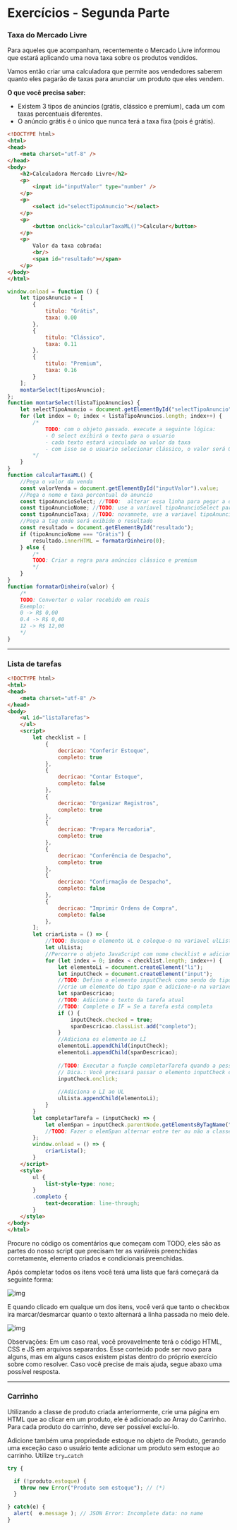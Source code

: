 # Exercícios - Segunda Parte

### Taxa do Mercado Livre

Para aqueles que acompanham, recentemente o Mercado Livre informou que estará aplicando uma nova taxa sobre os produtos vendidos.

Vamos então criar uma calculadora que permite aos vendedores saberem quanto eles pagarão de taxas para anunciar um produto que eles vendem.

**O que você precisa saber:**

- Existem 3 tipos de anúncios (grátis, clássico e premium), cada um com taxas percentuais diferentes.
- O anúncio grátis é o único que nunca terá a taxa fixa (pois é grátis).



```html
<!DOCTYPE html>
<html>
<head>
    <meta charset="utf-8" />
</head>
<body>
    <h2>Calculadora Mercado Livre</h2>
    <p>
        <input id="inputValor" type="number" />
    </p>
    <p>
        <select id="selectTipoAnuncio"></select>
    </p>
    <p>
        <button onclick="calcularTaxaML()">Calcular</button>
    </p>
    <p>
        Valor da taxa cobrada:
        <br/>
        <span id="resultado"></span>
    </p>
</body>
</html>
```



```js
window.onload = function () {
    let tiposAnuncio = [
        {
            titulo: "Grátis",
            taxa: 0.00
        },
        {
            titulo: "Clássico",
            taxa: 0.11
        },
        {
            titulo: "Premium",
            taxa: 0.16
        }
    ];
    montarSelect(tiposAnuncio);
};
function montarSelect(listaTipoAnuncios) {
    let selectTipoAnuncio = document.getElementById("selectTipoAnuncio");
    for (let index = 0; index < listaTipoAnuncios.length; index++) {
        /*
            TODO: com o objeto passado. execute a seguinte lógica:
            - O select exibirá o texto para o usuario
            - cada texto estará vinculado ao valor da taxa
            - com isso se o usuario selecionar clássico, o valor será 0.11
        */
    }
}
function calcularTaxaML() {
    //Pega o valor da venda
    const valorVenda = document.getElementById("inputValor").value;
    //Pega o nome e taxa percentual do anuncio
    const tipoAnuncioSelect; //TODO:  alterar essa linha para pegar a opção de tipo de anuncio selecionada
    const tipoAnuncioNome; //TODO: use a variavel tipoAnuncioSelect para pega a palavra selecionada (grátis, etc..)
    const tipoAnuncioTaxa; //TODO: novamnete, use a variavel tipoAnuncioSelect, mas pegue a taxa (0 , 0.11, etc..)
    //Pega a tag onde será exibido o resultado
    const resultado = document.getElementById("resultado");
    if (tipoAnuncioNome === "Grátis") {
        resultado.innerHTML = formatarDinheiro(0);
    } else {
        /*
        TODO: Criar a regra para anúncios clássico e premium
        */
    }
}
function formatarDinheiro(valor) {
    /*
    TODO: Converter o valor recebido em reais
    Exemplo: 
    0 -> R$ 0,00
    0.4 -> R$ 0,40
    12 -> R$ 12,00
    */
}
```

---

### Lista de tarefas

```html
<!DOCTYPE html>
<html>
<head>
    <meta charset="utf-8" />
</head>
<body>
    <ul id="listaTarefas">
    </ul>
    <script>
        let checklist = [
            {
                decricao: "Conferir Estoque",
                completo: true
            },
            {
                decricao: "Contar Estoque",
                completo: false
            },
            {
                decricao: "Organizar Registros",
                completo: true
            },
            {
                decricao: "Prepara Mercadoria",
                completo: true
            },
            {
                decricao: "Conferência de Despacho",
                completo: true
            },
            {
                decricao: "Confirmação de Despacho",
                completo: false
            },
            {
                decricao: "Imprimir Ordens de Compra",
                completo: false
            },
        ];
        let criarLista = () => {
            //TODO: Busque o elemento UL e coloque-o na variavel ulLista abaixo
            let ulLista;
            //Percorre o objeto JavaScript com nome checklist e adiciona um elemento LI para cada item.
            for (let index = 0; index < checklist.length; index++) {
                let elementoLi = document.createElement("li");
                let inputCheck = document.createElement("input");
                //TODO: Defina o elemento inputCheck como sendo do tipo checkbox
                //crie um elemento do tipo span e adicione-o na variavel abaixo
                let spanDescricao;
                //TODO: Adicione o texto da tarefa atual
                //TODO: Complete o IF = Se a tarefa está completa
                if () {
                    inputCheck.checked = true;
                    spanDescricao.classList.add("completo");
                }
                //Adiciona os elemento ao LI
                elementoLi.appendChild(inputCheck);
                elementoLi.appendChild(spanDescricao);
                
                //TODO: Executar a função completarTarefa quando a pessoa clicar no checkbox
                // Dica.: Você precisará passar o elemento inputCheck como parametros
                inputCheck.onclick;
                
                //Adiciona o LI ao UL
                ulLista.appendChild(elementoLi);
            }
        }
        let completarTarefa = (inputCheck) => {
            let elemSpan = inputCheck.parentNode.getElementsByTagName("span")[0];
            //TODO: Fazer o elemSpan alternar entre ter ou não a classe CSS "completo".
        };
        window.onload = () => {
            criarLista();
        }
    </script>
    <style>
        ul {
            list-style-type: none;
        }
        .completo {
            text-decoration: line-through;
        }
    </style>
</body>
</html>
```



Procure no código os comentários que começam com TODO, eles são as partes do nosso script que precisam ter as variáveis preenchidas corretamente, elemento criados e condicionais preenchidas.

Após completar todos os itens você terá uma lista que fará começará da seguinte forma:

![img](https://mundojs.com.br/wp-content/uploads/2018/08/checklist1-300x132.png)

E quando clicado em qualque um dos itens, você verá que tanto o checkbox ira marcar/desmarcar quanto o texto alternará a linha passada no meio dele.

![img](https://mundojs.com.br/wp-content/uploads/2018/08/checklist2-300x152.png)

Observações: Em um caso real, você provavelmente terá o código HTML, CSS e JS em arquivos separardos. Esse conteúdo pode ser novo para alguns, mas em alguns casos existem pistas dentro do próprio exercício sobre como resolver. Caso você precise de mais ajuda, segue abaxo uma possível resposta.

---

### Carrinho

Utilizando a classe de produto criada anteriormente, crie uma página em HTML que ao clicar em um produto, ele é adicionado ao Array do Carrinho. Para cada produto do carrinho, deve ser possível excluí-lo.



Adicione também uma propriedade estoque no objeto de Produto, gerando uma exceção caso o usuário tente adicionar um produto sem estoque ao carrinho. Utilize `try…catch`

```js
try {

  if (!produto.estoque) {
    throw new Error("Produto sem estoque"); // (*)
  }

} catch(e) {
  alert(  e.message ); // JSON Error: Incomplete data: no name
}
```

